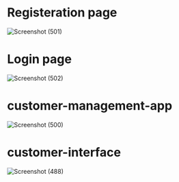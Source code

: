 # Registeration page
![Screenshot (501)](https://user-images.githubusercontent.com/69475573/150648491-c40a3531-7d7c-4c96-a5ca-9d7977c5abe6.png)

# Login page
![Screenshot (502)](https://user-images.githubusercontent.com/69475573/150648494-c7ed101c-4d85-45a4-adb4-3aaddfc71957.png)

# customer-management-app
![Screenshot (500)](https://user-images.githubusercontent.com/69475573/150648096-07e6619f-8610-4c44-8c71-81571ec87a13.png)


# customer-interface
![Screenshot (488)](https://user-images.githubusercontent.com/69475573/147667429-67d781b5-7c5d-4b54-8836-8a1fffd6b2d5.png)
